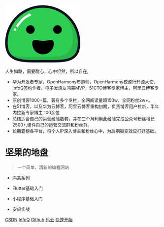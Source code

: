 





![logo](.\image\icon.svg)

人生如路，需要耐心，心中坦然，所以自在,

- 华为开发者专家，OpenHarmony布道师，OpenHarmony校源行开源大使，InfoQ签约作者，电子发烧友鸿蒙MVP，51CTO博客专家博主，阿里云博客专家。
- 原创博客1000+篇，著有多个专栏，全网阅读量超150w，全网粉丝2w+。
- 在51博客，以及华为云博客，阿里云博客重构初期，负责博客用户拉新，半年内拉新专家博主 100余位
- 总结适合自己的运营经验数套，并在三个月利用此经验完成公众号粉丝增长2500+,组件自己的运营交流群和粉丝群。
- 长期霸榜各平台，将个人IP深入博主和粉丝心中，为后期裂变效应打好基础。



# 坚果的地盘

> 一个简单，清新的编程网站
>

- 鸿蒙系列

- Flutter基础入门

- 小程序基础入门

- 安卓实战

  

[CSDN](https://blog.csdn.net/qq_39132095)  [InfoQ](https://www.infoq.cn/u/jianguo/publish) [Github](https://github.com/ITmxs)  [码云](https://gitee.com/itmxs) [快速开始](README.md)

